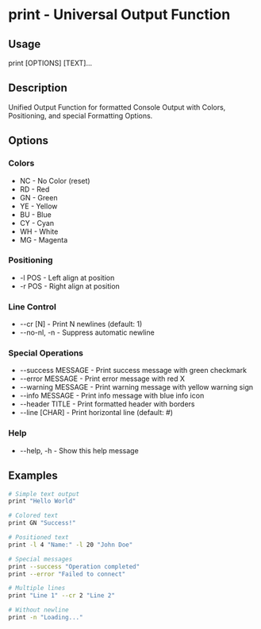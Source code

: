 # print - Universal Output Function

## Usage
print [OPTIONS] [TEXT]...

## Description
Unified Output Function for formatted Console Output with Colors, Positioning, and special Formatting Options.

## Options

### Colors
- NC - No Color (reset)
- RD - Red
- GN - Green  
- YE - Yellow
- BU - Blue
- CY - Cyan
- WH - White
- MG - Magenta

### Positioning
- -l POS - Left align at position
- -r POS - Right align at position

### Line Control
- --cr [N] - Print N newlines (default: 1)
- --no-nl, -n - Suppress automatic newline

### Special Operations
- --success MESSAGE - Print success message with green checkmark
- --error MESSAGE - Print error message with red X
- --warning MESSAGE - Print warning message with yellow warning sign
- --info MESSAGE - Print info message with blue info icon
- --header TITLE - Print formatted header with borders
- --line [CHAR] - Print horizontal line (default: #)

### Help
- --help, -h - Show this help message

## Examples

```bash
# Simple text output
print "Hello World"

# Colored text
print GN "Success!" 

# Positioned text
print -l 4 "Name:" -l 20 "John Doe"

# Special messages
print --success "Operation completed"
print --error "Failed to connect"

# Multiple lines
print "Line 1" --cr 2 "Line 2"

# Without newline
print -n "Loading..."
